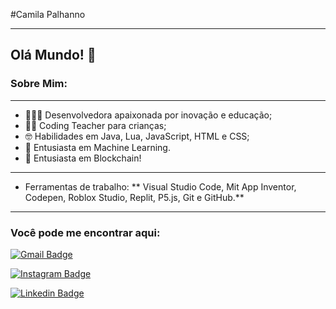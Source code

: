 #Camila Palhanno


-----

## Olá Mundo! 👋

### Sobre Mim: 

--- 

- 👩🏻‍💻 Desenvolvedora apaixonada por inovação e educação;
- 👩🏻 Coding Teacher  para crianças;
- 🤓 Habilidades em Java, Lua, JavaScript, HTML e CSS;
- 🤖 Entusiasta em Machine Learning.
- 💱 Entusiasta em Blockchain! 

---

 - Ferramentas de trabalho: ** Visual Studio Code, Mit App Inventor, Codepen, Roblox Studio, Replit, P5.js, Git e GitHub.**


---

### Você pode me encontrar aqui:


[![Gmail Badge](https://img.shields.io/badge/-GMAIL-red?style=for-the-badge&logo=Gmail&logoColor=white&link=mailto:cpalhanno@gmail.com)](mailto:cpalhanno@gmail.com)

[![Instagram Badge](https://img.shields.io/badge/-Instagram-000000?style=for-the-badge&logo=Instagram&logoColor=white&link=https://www.instagram.com/vishcamilla/)](https://www.instagram.com/vishcamilla/)

[![Linkedin Badge](https://img.shields.io/badge/-LinkedIn-blue?style=for-the-badge&logo=Linkedin&logoColor=white&link=https://https://www.linkedin.com/in/camila-palhanno/)](https://www.linkedin.com/in/camila-palhanno/)




